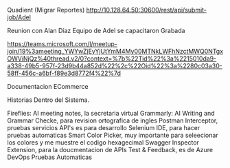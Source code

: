 Quadient (Migrar Reportes) 
http://10.128.64.50:30600/rest/api/submit-job/Adel


Reunion con Alan Díaz 
Equipo de Adel se capacitaron Grabada

https://teams.microsoft.com/l/meetup-join/19%3ameeting_YWYwZjEyYjUtYmM4My00MTNkLWFhNzctMWQ0NTgxOWViNjQz%40thread.v2/0?context=%7b%22Tid%22%3a%2215010da9-a338-49b5-957f-23d9b44a852d%22%2c%22Oid%22%3a%2280c03a30-58ff-456c-a6bf-f89e3d8772f4%22%7d

Documentacion ECommerce

Historias Dentro del Sistema.


Fireflies: AI meeting notes, la secretaria virtual
Grammarly: AI Writing and Grammar Checke, para revision ortografica de ingles
Postman Interceptor, pruebas servicios API's es para desarrollo
Selenium IDE, para hacer pruebas automaticas
Smart Color Picker, muy importante para seleecionar los colores y me muestre el codigo hexagecimal
Swagger Inspector Extension, para la doucmentacion de APIs
Test & Feedback, es de Azure DevOps Pruebas Automaticas